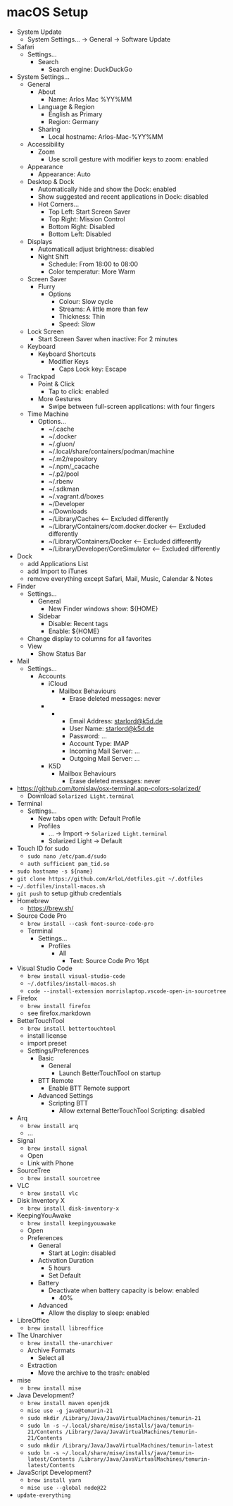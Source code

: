# macOS Setup

* System Update
    * System Settings… -> General -> Software Update
* Safari
    * Settings…
        * Search
            * Search engine: DuckDuckGo
* System Settings…
    * General
        * About
            * Name: Arlos Mac %YY%MM
        * Language & Region
            * English as Primary
            * Region: Germany
        * Sharing
            * Local hostname: Arlos-Mac-%YY%MM
    * Accessibility
        * Zoom
            * Use scroll gesture with modifier keys to zoom: enabled
    * Appearance
        * Appearance: Auto
    * Desktop & Dock
        * Automatically hide and show the Dock: enabled
        * Show suggested and recent applications in Dock: disabled
        * Hot Corners…
            * Top Left: Start Screen Saver
            * Top Right: Mission Control
            * Bottom Right: Disabled
            * Bottom Left: Disabled
    * Displays
        * Automaticall adjust brightness: disabled
        * Night Shift
            * Schedule: From 18:00 to 08:00
            * Color temperatur: More Warm
    * Screen Saver
        * Flurry
            * Options
                * Colour: Slow cycle
                * Streams: A little more than few
                * Thickness: Thin
                * Speed: Slow
    * Lock Screen
        * Start Screen Saver when inactive: For 2 minutes
    * Keyboard
        * Keyboard Shortcuts
            * Modifier Keys
                * Caps Lock key: Escape
    * Trackpad
        * Point & Click
            * Tap to click: enabled
        * More Gestures
            * Swipe between full-screen applications: with four fingers
    * Time Machine
        * Options…
            * ~/.cache
            * ~/.docker
            * ~/.gluon/
            * ~/.local/share/containers/podman/machine
            * ~/.m2/repository
            * ~/.npm/_cacache
            * ~/.p2/pool
            * ~/.rbenv
            * ~/.sdkman
            * ~/.vagrant.d/boxes
            * ~/Developer
            * ~/Downloads
            * ~/Library/Caches <-- Excluded differently
            * ~/Library/Containers/com.docker.docker <-- Excluded differently
            * ~/Library/Containers/Docker <-- Excluded differently
            * ~/Library/Developer/CoreSimulator <-- Excluded differently
* Dock
    * add Applications List
    * add Import to iTunes
    * remove everything except Safari, Mail, Music, Calendar & Notes
* Finder
    * Settings…
        * General
            * New Finder windows show: ${HOME}
        * Sidebar
            * Disable: Recent tags
            * Enable: ${HOME}
    * Change display to columns for all favorites
    * View
        * Show Status Bar
* Mail
    * Settings…
        * Accounts
            * iCloud
                * Mailbox Behaviours
                    * Erase deleted messages: never
            * +
                * Email Address: starlord@k5d.de
                * User Name: starlord@k5d.de
                * Password: …
                * Account Type: IMAP
                * Incoming Mail Server: …
                * Outgoing Mail Server: …
            * K5D
                * Mailbox Behaviours
                    * Erase deleted messages: never
* https://github.com/tomislav/osx-terminal.app-colors-solarized/
    * Download `Solarized Light.terminal`
* Terminal
    * Settings…
        * New tabs open with: Default Profile
        * Profiles
            * … -> Import -> `Solarized Light.terminal`
            * Solarized Light -> Default
* Touch ID for sudo
    * `sudo nano /etc/pam.d/sudo`
    * `auth sufficient pam_tid.so`
* `sudo hostname -s ${name}`
* `git clone https://github.com/ArloL/dotfiles.git ~/.dotfiles`
* `~/.dotfiles/install-macos.sh`
* `git push` to setup github credentials
* Homebrew
    * https://brew.sh/
* Source Code Pro
    * `brew install --cask font-source-code-pro`
    * Terminal
        * Settings…
            * Profiles
                * All
                    * Text: Source Code Pro 16pt
* Visual Studio Code
    * `brew install visual-studio-code`
    * `~/.dotfiles/install-macos.sh`
    * `code --install-extension morrislaptop.vscode-open-in-sourcetree`
* Firefox
    * `brew install firefox`
    * see firefox.markdown
* BetterTouchTool
    * `brew install bettertouchtool`
    * install license
    * import preset
    * Settings/Preferences
        * Basic
            * General
                * Launch BetterTouchTool on startup
        * BTT Remote
            * Enable BTT Remote support
        * Advanced Settings
            * Scripting BTT
                * Allow external BetterTouchTool Scripting: disabled
* Arq
    * `brew install arq`
    *   …
* Signal
    * `brew install signal`
    * Open
    * Link with Phone
* SourceTree
    * `brew install sourcetree`
* VLC
    * `brew install vlc`
* Disk Inventory X
    * `brew install disk-inventory-x`
* KeepingYouAwake
    * `brew install keepingyouawake`
    * Open
    * Preferences
        * General
            * Start at Login: disabled
        * Activation Duration
            * 5 hours
            * Set Default
        * Battery
            * Deactivate when battery capacity is below: enabled
                * 40%
        * Advanced
            * Allow the display to sleep: enabled
* LibreOffice
    * `brew install libreoffice`
* The Unarchiver
    * `brew install the-unarchiver`
    * Archive Formats
        * Select all
    * Extraction
        * Move the archive to the trash: enabled
* mise
    * `brew install mise`
* Java Development?
    * `brew install maven openjdk`
    * `mise use -g java@temurin-21`
    * `sudo mkdir /Library/Java/JavaVirtualMachines/temurin-21`
    * `sudo ln -s ~/.local/share/mise/installs/java/temurin-21/Contents /Library/Java/JavaVirtualMachines/temurin-21/Contents`
    * `sudo mkdir /Library/Java/JavaVirtualMachines/temurin-latest`
    * `sudo ln -s ~/.local/share/mise/installs/java/temurin-latest/Contents /Library/Java/JavaVirtualMachines/temurin-latest/Contents`
* JavaScript Development?
    * `brew install yarn`
    * `mise use --global node@22`
* `update-everything`
